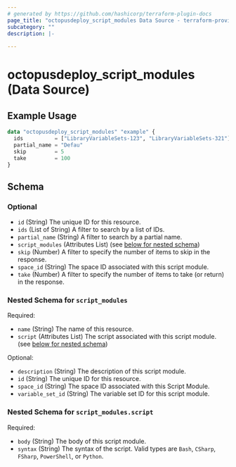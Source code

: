 ```yaml
---
# generated by https://github.com/hashicorp/terraform-plugin-docs
page_title: "octopusdeploy_script_modules Data Source - terraform-provider-octopusdeploy"
subcategory: ""
description: |-
  
---
```


# octopusdeploy_script_modules (Data Source)



## Example Usage

```terraform
data "octopusdeploy_script_modules" "example" {
  ids          = ["LibraryVariableSets-123", "LibraryVariableSets-321"]
  partial_name = "Defau"
  skip         = 5
  take         = 100
}
```

<!-- schema generated by tfplugindocs -->
## Schema

### Optional

- `id` (String) The unique ID for this resource.
- `ids` (List of String) A filter to search by a list of IDs.
- `partial_name` (String) A filter to search by a partial name.
- `script_modules` (Attributes List) (see [below for nested schema](#nestedatt--script_modules))
- `skip` (Number) A filter to specify the number of items to skip in the response.
- `space_id` (String) The space ID associated with this script module.
- `take` (Number) A filter to specify the number of items to take (or return) in the response.

<a id="nestedatt--script_modules"></a>
### Nested Schema for `script_modules`

Required:

- `name` (String) The name of this resource.
- `script` (Attributes List) The script associated with this script module. (see [below for nested schema](#nestedatt--script_modules--script))

Optional:

- `description` (String) The description of this script module.
- `id` (String) The unique ID for this resource.
- `space_id` (String) The space ID associated with this Script Module.
- `variable_set_id` (String) The variable set ID for this script module.

<a id="nestedatt--script_modules--script"></a>
### Nested Schema for `script_modules.script`

Required:

- `body` (String) The body of this script module.
- `syntax` (String) The syntax of the script. Valid types are `Bash`, `CSharp`, `FSharp`, `PowerShell`, or `Python`.


